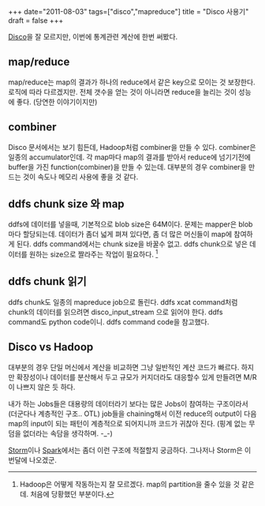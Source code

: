 +++
date="2011-08-03"
tags=["disco","mapreduce"]
title = "Disco 사용기"
draft = false
+++

[Disco][Disco]을 잘 모르지만, 이번에 통계관련 계산에 한번 써봤다. 

## map/reduce

map/reduce는 map의 결과가 하나의 reduce에서 같은 key으로 모이는 것 보장한다.로직에 따라 다르겠지만.  전체 갯수을 얻는 것이 아니라면 reduce을 늘리는 것이 성능에 좋다. (당연한 이야기이지만)   

## combiner

Disco 문서에서는 보기 힘든데, Hadoop처럼 combiner을 만들 수 있다. combiner은 일종의 accumulator인데. 각 map마다 map의 결과를 받아서 reduce에 넘기기전에 buffer을 가진 function(combiner)을 만들 수 있는데. 대부분의 경우 combiner을 만드는 것이 속도나 메모리 사용에 좋을 것 같다.  

 
## ddfs chunk size 와 map 
ddfs에 데이터를 넣을때, 기본적으로 blob size은 64M이다. 문제는 mapper은 blob마다 할당되는데. 데이터가 좀더 넓게 펴져 있다면, 좀 더 많은 머신들이 map에 참여하게 된다. 
ddfs command에서는 chunk size을 바꿀수 없고. ddfs chunk으로 넣은 데이터를 원하는 size으로 짤라주는 작업이 필요하다. [^1]

## ddfs chunk 읽기 

ddfs chunk도 일종의 mapreduce job으로 돌린다. ddfs xcat command처럼 chunk의 데이터를 읽으려면 
disco_input_stream 으로 읽어야 한다. 
ddfs command도 python code이니. ddfs command code을 참고했다. 

## Disco vs Hadoop

대부분의 경우 단일 머신에서 계산을 비교하면 그냥 일반적인 계산 코드가 빠르다. 하지만 확장성이나 데이터를 분산해서 두고 규모가 커지더라도 대응할수 있게 만들려면 M/R이 나쁘지 않은 듯 하다. 

내가 하는 Jobs들은 대용량의 데이터라기 보다는 많은 Jobs이 참여하는 구조이라서 (더군다나 계층적인 구조.. OTL) job들을 chaining해서 이전 reduce의 output이 다음 map의 input이 되는 패턴이 계층적으로 되어지니까 코드가 귀찮아 진다. (핑계 없는 무덤을 없더라는 속담을 생각하며. -_-)


[Storm][Storm]이나 [Spark][Spark]에서는 좀더 이런 구조에 적절할지 궁금하다. 
그나저나 Storm은 이번달에 나오겠군. 


[Disco]: http://discoproject.com/
[Tutorial]: http://discoproject.org/doc/start/tutorial.html
[Spark]: https://github.com/mesos/spark
[Storm]: http://engineering.twitter.com/2011/08/storm-is-coming-more-details-and-plans.html

[^1]: Hadoop은 어떻게 작동하는지 잘 모르겠다. map의 partition을 줄수 있을 것 같은데. 처음에 당황했던 부분이다. 


